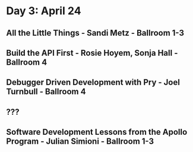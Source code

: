 # Day 3: April 24

## All the Little Things - Sandi Metz - Ballroom 1-3

## Build the API First - Rosie Hoyem, Sonja Hall - Ballroom 4

## Debugger Driven Development with Pry - Joel Turnbull - Ballroom 4

## ???

## Software Development Lessons from the Apollo Program - Julian Simioni - Ballroom 1-3
